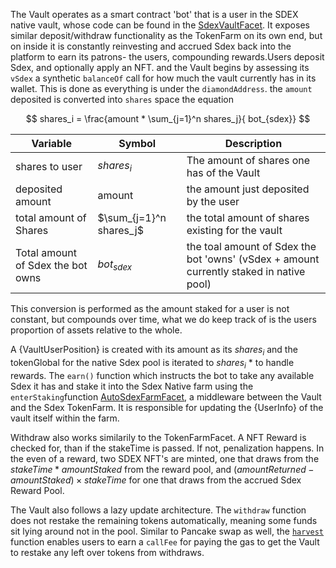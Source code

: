 The Vault operates as a smart contract 'bot' that is a user in the SDEX native vault, whose code can be found in the [SdexVaultFacet](../API%20Specification/facets/SdexVaultFacet).  It exposes similar deposit/withdraw functionality as the TokenFarm on its own end, but on inside it is constantly reinvesting and accrued Sdex back into the platform to earn its patrons- the users, compounding rewards.Users deposit Sdex, and optionally apply an NFT. and the Vault begins by assessing its `vSdex` a synthetic `balanceOf` call for how much the vault currently has in its wallet.  This is done as everything is under the `diamondAddress`. the `amount` deposited is converted into `shares` space the equation

$$
shares_i = \frac{amount * \sum_{j=1}^n shares_j}{  bot_{sdex}}
$$

| Variable | Symbol | Description |
| --- | --- | --- |
| shares to user | $shares_i$ | The amount of shares one has of the Vault |
| deposited amount | amount | the amount just deposited by the user |
| total amount of Shares | $\sum_{j=1}^n shares_j$ | the total amount of shares existing for the vault |
| Total amount of Sdex the bot owns | $bot_{sdex}$ | the toal amount of Sdex the bot 'owns' (vSdex + amount currently staked in native pool) |

This conversion is performed as the amount staked for a user is not constant, but compounds over time, what we do keep track of is the users proportion of assets relative to the whole.

A {VaultUserPosition} is created with its amount as its $shares_i$ and the tokenGlobal for the native Sdex pool is iterated to $shares_i$ * to handle rewards. The `earn()` function which instructs the bot to take any available Sdex it has and stake it into the Sdex Native farm using the `enterStaking`function [AutoSdexFarmFacet](../API%20Specification/facets/AutoSdexFarmFacet#enterstaking), a middleware between the Vault and the Sdex TokenFarm. It is responsible for updating the {UserInfo} of the vault itself within the farm.

Withdraw also works similarily to the TokenFarmFacet.  A NFT Reward is checked for, than if the stakeTime is passed. If not, penalization happens. In the even of a reward, two SDEX NFT's are minted, one that draws from the $stakeTime * amountStaked$ from the reward pool, and $(amountReturned - amountStaked) \times stakeTime$ for one that draws from the accrued Sdex Reward Pool. 

The Vault also follows a lazy update architecture.  The `withdraw` function does not restake the remaining tokens automatically, meaning some funds sit lying around not in the pool.  Similar to Pancake swap as well, the [`harvest`](../API%20Specification/facets/SdexVaultFacet#harvest) function enables users to earn a `callFee` for paying the gas to get the Vault to restake any left over tokens from withdraws.




